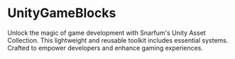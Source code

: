 # UnityGameBlocks
Unlock the magic of game development with Snarfum's Unity Asset Collection. This lightweight and reusable toolkit includes essential systems. Crafted to empower developers and enhance gaming experiences.
